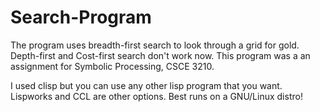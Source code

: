 # Search-Program
The program uses breadth-first search to look through a grid for gold. Depth-first and Cost-first search don't work now. This program was a an assignment for Symbolic Processing, CSCE 3210.

I used clisp but you can use any other lisp program that you want. Lispworks
and CCL are other options. Best runs on a GNU/Linux distro! 

